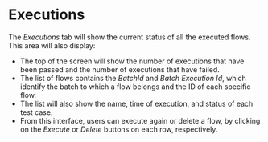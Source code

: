 # Executions

The _Executions_ tab will show the current status of all the executed flows. This area will also display:

* The top of the screen will show the number of executions that have been passed and the number of executions that have failed.
* The list of flows contains the _BatchId_ and _Batch Execution Id_, which identify the batch to which a flow belongs and the ID of each specific flow.
* The list will also show the name, time of execution, and status of each test case.
* From this interface, users can execute again or delete a flow, by clicking on the _Execute_ or _Delete_ buttons on each row, respectively. 

